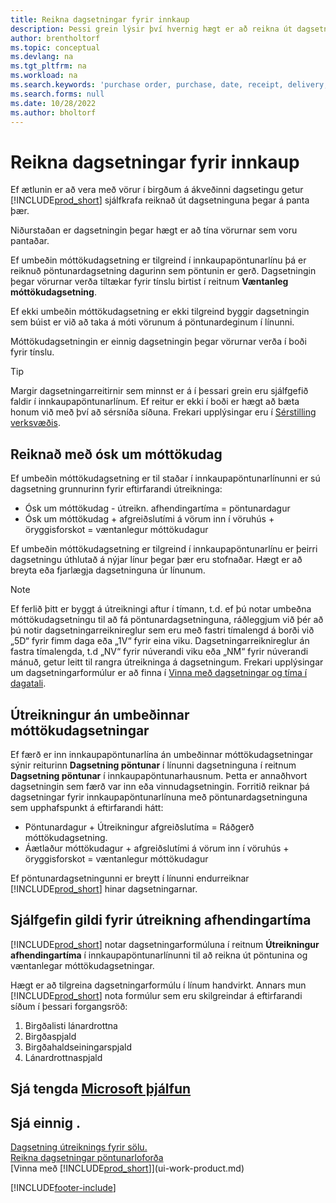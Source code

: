 ```yaml
---
title: Reikna dagsetningar fyrir innkaup
description: Þessi grein lýsir því hvernig hægt er að reikna út dagsetningar fyrir innkaup.
author: brentholtorf
ms.topic: conceptual
ms.devlang: na
ms.tgt_pltfrm: na
ms.workload: na
ms.search.keywords: 'purchase order, purchase, date, receipt, delivery, lead time'
ms.search.forms: null
ms.date: 10/28/2022
ms.author: bholtorf
---
```

# <a name="calculate-dates-for-purchases" />Reikna dagsetningar fyrir innkaup

Ef ætlunin er að vera með vörur í birgðum á ákveðinni dagsetingu getur [!INCLUDE[prod_short](includes/prod_short.md)] sjálfkrafa reiknað út dagsetninguna þegar á panta þær. 

Niðurstaðan er dagsetningin þegar hægt er að tína vörurnar sem voru pantaðar.  

Ef umbeðin móttökudagsetning er tilgreind í innkaupapöntunarlínu þá er reiknuð pöntunardagsetning dagurinn sem pöntunin er gerð. Dagsetningin þegar vörurnar verða tiltækar fyrir tínslu birtist í reitnum **Væntanleg móttökudagsetning**.  

Ef ekki umbeðin móttökudagsetning er ekki tilgreind byggir dagsetningin sem búist er við að taka á móti vörunum á pöntunardeginum í línunni. 

Móttökudagsetningin er einnig dagsetningin þegar vörurnar verða í boði fyrir tínslu.  

> [!TIP]
> Margir dagsetningarreitirnir sem minnst er á í þessari grein eru sjálfgefið faldir í innkaupapöntunarlínum. Ef reitur er ekki í boði er hægt að bæta honum við með því að sérsníða síðuna. Frekari upplýsingar eru í [Sérstilling verksvæðis](ui-personalization-user.md).

## <a name="calculating-with-a-requested-receipt-date" />Reiknað með ósk um móttökudag

Ef umbeðin móttökudagsetning er til staðar í innkaupapöntunarlínunni er sú dagsetning grunnurinn fyrir eftirfarandi útreikninga:  

- Ósk um móttökudag - útreikn. afhendingartíma = pöntunardagur  
- Ósk um móttökudag + afgreiðslutími á vörum inn í vöruhús + öryggisforskot = væntanlegur móttökudagur  

Ef umbeðin móttökudagsetning er tilgreind í innkaupapöntunarlínu er þeirri dagsetningu úthlutað á nýjar línur þegar þær eru stofnaðar. Hægt er að breyta eða fjarlægja dagsetninguna úr línunum.  

> [!NOTE]
> Ef ferlið þitt er byggt á útreikningi aftur í tímann, t.d. ef þú notar umbeðna móttökudagsetningu til að fá pöntunardagsetninguna, ráðleggjum við þér að þú notir dagsetningarreiknireglur sem eru með fastri tímalengd á borði við „5D“ fyrir fimm daga eða „1V“ fyrir eina viku. Dagsetningarreiknireglur án fastra tímalengda, t.d „NV“ fyrir núverandi viku eða „NM“ fyrir núverandi mánuð, getur leitt til rangra útreikninga á dagsetningum. Frekari upplýsingar um dagsetningarformúlur er að finna í [Vinna með dagsetningar og tíma í dagatali](ui-enter-date-ranges.md).

## <a name="calculating-without-a-requested-receipt-date" />Útreikningur án umbeðinnar móttökudagsetningar

Ef færð er inn innkaupapöntunarlína án umbeðinnar móttökudagsetningar sýnir reiturinn **Dagsetning pöntunar** í línunni dagsetninguna í reitnum **Dagsetning pöntunar** í innkaupapöntunarhausnum. Þetta er annaðhvort dagsetningin sem færð var inn eða vinnudagsetningin. Forritið reiknar þá dagsetningar fyrir innkaupapöntunarlínuna með pöntunardagsetninguna sem upphafspunkt á eftirfarandi hátt:  

- Pöntunardagur + Útreikningur afgreiðslutíma = Ráðgerð móttökudagsetning.  
- Áætlaður móttökudagur + afgreiðslutími á vörum inn í vöruhús + öryggisforskot = væntanlegur móttökudagur  

Ef pöntunardagsetningunni er breytt í línunni endurreiknar [!INCLUDE[prod_short](includes/prod_short.md)] hinar dagsetningarnar.  

## <a name="default-values-for-lead-time-calculation" />Sjálfgefin gildi fyrir útreikning afhendingartíma

[!INCLUDE[prod_short](includes/prod_short.md)] notar dagsetningarformúluna í reitnum **Útreikningur afhendingartíma** í innkaupapöntunarlínunni til að reikna út pöntunina og væntanlegar móttökudagsetningar.  

Hægt er að tilgreina dagsetningarformúlu í línum handvirkt. Annars mun [!INCLUDE[prod_short](includes/prod_short.md)] nota formúlur sem eru skilgreindar á eftirfarandi síðum í þessari forgangsröð:

1. Birgðalisti lánardrottna
2. Birgðaspjald
3. Birgðahaldseiningarspjald
4. Lánardrottnaspjald

## <a name="see-related-microsoft-training" />Sjá tengda [Microsoft þjálfun](/training/modules/estimate-receipt-dates-dynamics-365-business-central/)

## <a name="see-also" />Sjá einnig .

[Dagsetning útreiknings fyrir sölu.](sales-date-calculation-for-sales.md)  
[Reikna dagsetningar pöntunarloforða](sales-how-to-calculate-order-promising-dates.md)  
[Vinna með [!INCLUDE[prod_short](includes/prod_short.md)]](ui-work-product.md)  


[!INCLUDE[footer-include](includes/footer-banner.md)]
